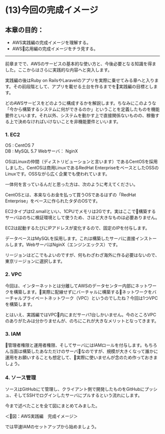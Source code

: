 # (13)今回の完成イメージ  

## 本章の目的：

- AWS実践編の完成イメージを理解する。
- AWS応用編の完成イメージをチラ見する。

***

前章までで、AWSのサービスの基本的な使い方と、今後必要となる知識を得ました。ここからはさらに実践的な内容へと突入します。

実践編の後はRuby on RailsやLaravelのアプリを実際に乗せてみる章へと入ります。その前段階として、アプリを載せる土台を作るまでを実践編の目標とします。

どのAWSサービスをどのように構成するかを解説します。ちなみにこのような「今から構築するシステムに何ができるのか」ということを定義したものを機能要件といいます。それ以外、システムを動かす上で直接関係ないものの、稼働する上で決めなければいけないことを非機能要件といいます。

### 1. EC2

OS  : CentOS 7  
DB  : MySQL 5.7
Webサーバ： NginX

OSはLinuxの仲間（ディストリビューションと言います）であるCentOSを採用しました。CentOSは商用LinuxであるRedHat EnterpriseをベースとしたOSSのLinuxです。OSSながら広く企業でも使われています。

一体何を言っているんだと思った方は、次のように考えてください。

CentOSとは、本来ならお金を払って買うOSであるはずの「RedHat Enterprise」をベースに作られたタダのOSです。

EC2タイプはt2.smallといい、1CPUでメモリは2Gです。実はここで構築するサーバはのちに検証環境として使うため、さほど大きなものは必要ありません。

EC2は起動するたびにIPアドレスが変化するので、固定のIPを付与します。

データベースはMySQLを採用します。これは構築したサーバに直接インストールします。WebサーバはNginX（エンジンエックス）です。

リージョンはどこでもよいのですが、何もわざわざ海外に作る必要はないので、東京リージョンに選択します。

### 2. VPC

今回は、インターネットとは分離してAWSのデータセンター内部にネットワークを構築します。実際に配線せずにバーチャルに構築するネットワークをバーチャルプライベートネットワーク（VPC）というのでしたね？今回は1つVPCを構築します。

とはいえ、実践編ではVPC内にまだサーバ1台しかいません。今のところVPCのありがたみは分かりませんが、のちにこれが大きなメリットとなってきます。


### 3. IAM

管理者権限と運用者権限、そしてサーバにはIAMロールを付与します。もちろん当面は構築したあなただけのサーバなのですが、規模が大きくなって誰かに運用をお願いすることも想定して、実際に使いませんが念のため作っておきましょう。

### 4. ソース管理

ソースはGitHubにて管理し、クライアント側で開発したものをGitHubにプッシュ、そしてSSHでログインしたサーバにプルするという流れにします。

今まで述べたことを全て図にまとめてみました。

＜図：AWS実践編　完成イメージ＞

では早速IAMのセットアップから始めましょう。



